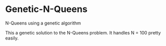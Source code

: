 # Genetic-N-Queens
N-Queens using a genetic algorithm

This a genetic solution to the N-Queens problem. It handles N = 100 pretty easily.
